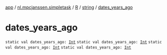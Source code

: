 [app](../../../index.md) / [nl.mpcjanssen.simpletask](../../index.md) / [R](../index.md) / [string](index.md) / [dates_years_ago](.)

# dates_years_ago

`static val dates_years_ago: `[`Int`](https://kotlinlang.org/api/latest/jvm/stdlib/kotlin/-int/index.html)
`static val dates_years_ago: `[`Int`](https://kotlinlang.org/api/latest/jvm/stdlib/kotlin/-int/index.html)
`static val dates_years_ago: `[`Int`](https://kotlinlang.org/api/latest/jvm/stdlib/kotlin/-int/index.html)
`static val dates_years_ago: `[`Int`](https://kotlinlang.org/api/latest/jvm/stdlib/kotlin/-int/index.html)